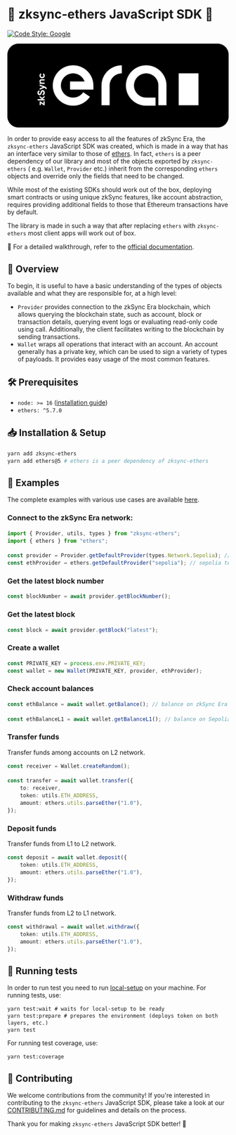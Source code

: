 # 🚀 zksync-ethers JavaScript SDK 🚀

[![Code Style: Google](https://img.shields.io/badge/code%20style-google-blueviolet.svg)](https://github.com/google/gts)

![Era Logo](https://github.com/matter-labs/era-contracts/raw/main/eraLogo.svg)

In order to provide easy access to all the features of zkSync Era, the `zksync-ethers` JavaScript SDK was created,
which is made in a way that has an interface very similar to those of [ethers](https://docs.ethers.io/v6/). In
fact, `ethers` is a peer dependency of our library and most of the objects exported by `zksync-ethers` (
e.g. `Wallet`, `Provider` etc.) inherit from the corresponding `ethers` objects and override only the fields that need
to be changed.

While most of the existing SDKs should work out of the box, deploying smart contracts or using unique zkSync features,
like account abstraction, requires providing additional fields to those that Ethereum transactions have by default.

The library is made in such a way that after replacing `ethers` with `zksync-ethers` most client apps will work out of
box.

🔗 For a detailed walkthrough, refer to the [official documentation](https://era.zksync.io/docs/api/js/).

## 📌 Overview

To begin, it is useful to have a basic understanding of the types of objects available and what they are responsible for, at a high level:

-   `Provider` provides connection to the zkSync Era blockchain, which allows querying the blockchain state, such as account, block or transaction details,
    querying event logs or evaluating read-only code using call. Additionally, the client facilitates writing to the blockchain by sending
    transactions.
-   `Wallet` wraps all operations that interact with an account. An account generally has a private key, which can be used to sign a variety of
    types of payloads. It provides easy usage of the most common features.

## 🛠 Prerequisites

-   `node: >= 16` ([installation guide](https://nodejs.org/en/download/package-manager))
-   `ethers: ^5.7.0`

## 📥 Installation & Setup

```bash
yarn add zksync-ethers
yarn add ethers@5 # ethers is a peer dependency of zksync-ethers
```

## 📝 Examples

The complete examples with various use cases are available [here](https://github.com/zksync-sdk/zksync2-examples/tree/main/js).

### Connect to the zkSync Era network:

```ts
import { Provider, utils, types } from "zksync-ethers";
import { ethers } from "ethers";

const provider = Provider.getDefaultProvider(types.Network.Sepolia); // zkSync Era testnet (L2)
const ethProvider = ethers.getDefaultProvider("sepolia"); // sepolia testnet (L1)
```

### Get the latest block number

```ts
const blockNumber = await provider.getBlockNumber();
```

### Get the latest block

```ts
const block = await provider.getBlock("latest");
```

### Create a wallet

```ts
const PRIVATE_KEY = process.env.PRIVATE_KEY;
const wallet = new Wallet(PRIVATE_KEY, provider, ethProvider);
```

### Check account balances

```ts
const ethBalance = await wallet.getBalance(); // balance on zkSync Era network

const ethBalanceL1 = await wallet.getBalanceL1(); // balance on Sepolia network
```

### Transfer funds

Transfer funds among accounts on L2 network.

```ts
const receiver = Wallet.createRandom();

const transfer = await wallet.transfer({
    to: receiver,
    token: utils.ETH_ADDRESS,
    amount: ethers.utils.parseEther("1.0"),
});
```

### Deposit funds

Transfer funds from L1 to L2 network.

```ts
const deposit = await wallet.deposit({
    token: utils.ETH_ADDRESS,
    amount: ethers.utils.parseEther("1.0"),
});
```

### Withdraw funds

Transfer funds from L2 to L1 network.

```ts
const withdrawal = await wallet.withdraw({
    token: utils.ETH_ADDRESS,
    amount: ethers.utils.parseEther("1.0"),
});
```

## 🤖 Running tests

In order to run test you need to run [local-setup](https://github.com/matter-labs/local-setup) on your machine.
For running tests, use:

```shell
yarn test:wait # waits for local-setup to be ready
yarn test:prepare # prepares the environment (deploys token on both layers, etc.)
yarn test
```

For running test coverage, use:

```shell
yarn test:coverage
```

## 🤝 Contributing

We welcome contributions from the community! If you're interested in contributing to the `zksync-ethers` JavaScript SDK,
please take a look at our [CONTRIBUTING.md](./.github/CONTRIBUTING.md) for guidelines and details on the process.

Thank you for making `zksync-ethers` JavaScript SDK better! 🙌
